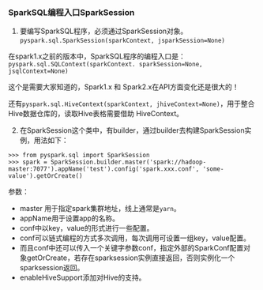 ### SparkSQL编程入口SparkSession

1. 要编写SparkSQL程序，必须通过SparkSession对象。  
`pyspark.sql.SparkSession(sparkContext, jsparkSession=None) `

在spark1.x之前的版本中，SparkSQL程序的编程入口是：  
`pyspark.sql.SQLContext(sparkContext. sparkSession=None, jsqlContext=None)`  

这个是需要大家知道的，Spark1.x 和 Spark2.x在API方面变化还是很大的！

还有`pyspark.sql.HiveContext(sparkContext, jhiveContext=None)`，用于整合Hive数据仓库的，读取Hive表格需要借助 HiveContext。

2. 在SparkSession这个类中，有builder，通过builder去构建SparkSession实例，用法如下：
```shell
>>> from pyspark.sql import SparkSession
>>> spark = SparkSession.builder.master('spark://hadoop-master:7077').appName('test').config('spark.xxx.conf', 'some-value').getOrCreate()

```

参数：
- master 用于指定spark集群地址，线上通常是`yarn`。
- appName用于设置app的名称。
- conf中以key，value的形式进行一些配置。
- conf可以链式编程的方式多次调用，每次调用可设置一组key，value配置。
- 而且conf中还可以传入一个关键字参数conf，指定外部的SparkConf配置对象getOrCreate，若存在sparksession实例直接返回，否则实例化一个sparksession返回。
- enableHiveSupport添加对Hive的支持。 